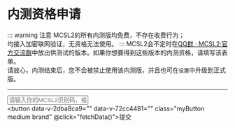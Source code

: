 # 内测资格申请  

::: warning 注意
MCSL2的所有内测版均免费，不存在收费行为；  
均接入加密联网验证，无资格无法使用。
:::
MCSL2会不定时在[QQ群 · MCSL2·官方交流群](/links/mcsl2-qq-group)中放出供测试的版本。如果你想要得到这些版本的内测资格，请填写该表单。  
请放心，内测结束后，您不会被禁止使用该内测版，并且也可在`设置`中升级到正式版。
___

<script>
export default {
  methods: {
    // 验证识别码是否符合规范
    validateIdentificationCode(identificationCode) {
      return /^[a-zA-Z0-9]{4}-[a-zA-Z0-9]{4}-[a-zA-Z0-9]{4}-[a-zA-Z0-9]{4}$/.test(identificationCode);
    },
    // 处理API错误
    handleApiError(message) {
      var resultElement = document.getElementById('apiResult');
      resultElement.textContent = '发生错误：' + message;
    },
    // 获取数据
    fetchData() {
      var resultElement = document.getElementById('apiResult');
      var identificationCode = document.getElementById('identificationInput').value;
      var checkPreviewUrl = `https://api.mcsl.com.cn/checkPreviewAvailable?Identification=${identificationCode}`;
      var givePermissionUrl = `https://api.mcsl.com.cn/givePreviewPermission?Identification=${identificationCode}`;
      
      // 验证识别码格式是否正确
      if (!this.validateIdentificationCode(identificationCode)) {
        this.handleApiError('输入的识别码格式不正确，应为XXXX-XXXX-XXXX-XXXX');
        return;
      }

      // 检查是否有预览权限
      fetch(checkPreviewUrl, {mode:'cors', method: 'GET', headers: {'Access-Control-Allow-Origin': '*'}})
        .then(response => response.json())
        .then(data => {
          if (data.msg.includes('发生错误')) {
            resultElement.textContent = data.msg;
          } else if (data.available) {
            resultElement.textContent = data.msg;
          } else {
            // 给予预览权限
            fetch(givePermissionUrl, {mode:'cors', method: 'GET', headers: {'Access-Control-Allow-Origin': '*'}})
              .then(permissionResponse => permissionResponse.json())
              .then(permissionData => {
                if (permissionData.msg.includes('发生错误')) {
                  resultElement.textContent = permissionData.msg;
                } else {
                  resultElement.textContent = permissionData.msg;
                }
              })
              .catch(error => {
                this.handleApiError(error.message);
              });
          }
        })
        .catch(error => {
          this.handleApiError(error.message);
        });
    }
  }
}
</script>

<input type="text" class="myInput" id="identificationInput" placeholder="请输入你的MCSL2识别码，格式为XXXX-XXXX-XXXX-XXXX"><br>
<button data-v-2dba8ca9="" data-v-72cc4481="" class="myButton medium brand" @click="fetchData()">提交</button>
<p id="apiResult"></p>

<!-- 
::: details 无法加载？
可能是你的浏览器不支持iframe接入方式，你可以选择打开链接：

<https://www.wjx.top/vm/P4PqtSh.aspx>
::: -->
